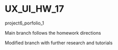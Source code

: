 # UX_UI_HW_17
project6_porfolio_1

Main branch follows the homework directions

Modified branch with further research and tutorials
